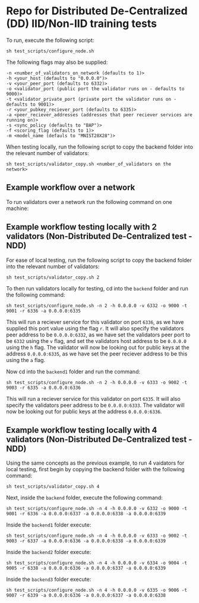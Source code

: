 # Repo for Distributed De-Centralized (DD) IID/Non-IID training tests


To run, execute the following script:

```
sh test_scripts/configure_node.sh 
```

The following flags may also be supplied:

```
-n <number_of_validators_on_network (defaults to 1)> 
-h <your_host (defaults to "0.0.0.0")> 
-v <your_peer_port (defaults to 6332)> 
-o <validator_port (public port the validator runs on - defaults to 9000)>
-t <validator_private_port (private port the validator runs on - defaults to 9001)>
-r <your_pubkey_reciever_port (defaults to 6335)> 
-a <peer_reciever_addresses (addresses that peer reciever services are running on)>
-s <sync_policy (defaults to "BAP")> 
-f <scoring_flag (defaults to 1)> 
-m <model_name (defauls to "MNIST28X28")>
```

When testing locally, run the following script to copy the backend folder into the relevant number of validators:

```
sh test_scripts/validator_copy.sh <number_of_validators on the network>
```

## Example workflow over a network

To run validators over a network run the following command on one machine:

## Example workflow testing locally with 2 validators (Non-Distributed De-Centralized test - NDD)

For ease of local testing, run the following script to copy the backend folder into the relevant number of validators:

```
sh test_scripts/validator_copy.sh 2
```

To then run validators locally for testing, cd into the `backend` folder and run the following command:

```
sh test_scripts/configure_node.sh -n 2 -h 0.0.0.0 -v 6332 -o 9000 -t 9001 -r 6336 -a 0.0.0.0:6335 
```

This will run a reciever service for this validator on port `6336`, as we have supplied this port value using the flag `r`. It will also specify the validators peer address to be `0.0.0.0:6332`, as we have set the validators peer port to be `6332` using the `v` flag, and set the validators host address to be `0.0.0.0` using the `h` flag. 
The validator will now be looking out for public keys at the address `0.0.0.0:6335`, as we have set the peer reciever address to be this using the `a` flag.

Now cd into the `backend1` folder and run the command:

```
sh test_scripts/configure_node.sh -n 2 -h 0.0.0.0 -v 6333 -o 9002 -t 9003 -r 6335 -a 0.0.0.0:6336
```

This will run a reciever service for this validator on port `6335`. It will also specify the validators peer address to be `0.0.0.0:6333`. 
The validator will now be looking out for public keys at the address `0.0.0.0:6336`.

## Example workflow testing locally with 4 validators (Non-Distributed De-Centralized test - NDD)

Using the same concepts as the previous example, to run 4 vaidators for local testing, first begin by copying the backend folder with the following command: 

```
sh test_scripts/validator_copy.sh 4
```

Next, inside the `backend` folder, execute the following command:

```
sh test_scripts/configure_node.sh -n 4 -h 0.0.0.0 -v 6332 -o 9000 -t 9001 -r 6336 -a 0.0.0.0:6337 -a 0.0.0.0:6338 -a 0.0.0.0:6339
```

Inside the `backend1` folder execute:

```
sh test_scripts/configure_node.sh -n 4 -h 0.0.0.0 -v 6333 -o 9002 -t 9003 -r 6337 -a 0.0.0.0:6336 -a 0.0.0.0:6338 -a 0.0.0.0:6339
```

Inside the `backend2` folder execute:

```
sh test_scripts/configure_node.sh -n 4 -h 0.0.0.0 -v 6334 -o 9004 -t 9005 -r 6338 -a 0.0.0.0:6336 -a 0.0.0.0:6337 -a 0.0.0.0:6339
```

Inside the `backend3` folder execute:

```
sh test_scripts/configure_node.sh -n 4 -h 0.0.0.0 -v 6335 -o 9006 -t 9007 -r 6339 -a 0.0.0.0:6336 -a 0.0.0.0:6337 -a 0.0.0.0:6338
```